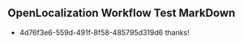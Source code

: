 ## OpenLocalization Workflow Test MarkDown
* 4d76f3e6-559d-491f-8f58-485795d319d6 thanks!

<!--HONumber=Jul16_HO4-->


